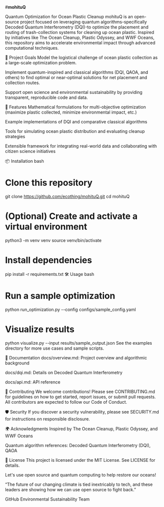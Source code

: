 #**mohituQ**

Quantum Optimization for Ocean Plastic Cleanup
mohituQ is an open-source project focused on leveraging quantum algorithms-specifically Decoded Quantum Interferometry (DQI)-to optimize the placement and routing of trash-collection systems for cleaning up ocean plastic. Inspired by initiatives like The Ocean Cleanup, Plastic Odyssey, and WWF Oceans, this repository aims to accelerate environmental impact through advanced computational techniques.

🌊 Project Goals
Model the logistical challenge of ocean plastic collection as a large-scale optimization problem.

Implement quantum-inspired and classical algorithms (DQI, QAOA, and others) to find optimal or near-optimal solutions for net placement and collection routes.

Support open science and environmental sustainability by providing transparent, reproducible code and data.

🚀 Features
Mathematical formulations for multi-objective optimization (maximize plastic collected, minimize environmental impact, etc.)

Example implementations of DQI and comparative classical algorithms

Tools for simulating ocean plastic distribution and evaluating cleanup strategies

Extensible framework for integrating real-world data and collaborating with citizen science initiatives

📦 Installation
bash
# Clone this repository
git clone https://github.com/ecothing/mohituQ.git
cd mohituQ

# (Optional) Create and activate a virtual environment
python3 -m venv venv
source venv/bin/activate

# Install dependencies
pip install -r requirements.txt
🛠️ Usage
bash
# Run a sample optimization
python run_optimization.py --config configs/sample_config.yaml

# Visualize results
python visualize.py --input results/sample_output.json
See the examples directory for more use cases and sample scripts.

📖 Documentation
docs/overview.md: Project overview and algorithmic background

docs/dqi.md: Details on Decoded Quantum Interferometry

docs/api.md: API reference

🤝 Contributing
We welcome contributions! Please see CONTRIBUTING.md for guidelines on how to get started, report issues, or submit pull requests. All contributors are expected to follow our Code of Conduct.

🛡️ Security
If you discover a security vulnerability, please see SECURITY.md for instructions on responsible disclosure.

🌍 Acknowledgments
Inspired by The Ocean Cleanup, Plastic Odyssey, and WWF Oceans

Quantum algorithm references: Decoded Quantum Interferometry (DQI), QAOA

📢 License
This project is licensed under the MIT License. See LICENSE for details.

Let's use open source and quantum computing to help restore our oceans!

“The future of our changing climate is tied inextricably to tech, and these leaders are showing how we can use open source to fight back.”

GitHub Environmental Sustainability Team
